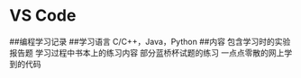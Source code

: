 # VS Code
##编程学习记录
##学习语言
C/C++，Java，Python
##内容
包含学习时的实验报告题
学习过程中书本上的练习内容
部分蓝桥杯试题的练习
一点点零散的网上学到的代码
